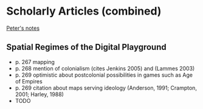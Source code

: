 # Scholarly Articles (combined)

[Peter's notes](index.html)

## Spatial Regimes of the Digital Playground

- p. 267 mapping
- p. 268 mention of colonialism (cites Jenkins 2005) and (Lammes 2003)
- p. 269 optimistic about postcolonial possibilities in games such as Age of
  Empires
- p. 269 citation about maps serving ideology (Anderson, 1991; Crampton, 2001;
  Harley, 1988)
- TODO
